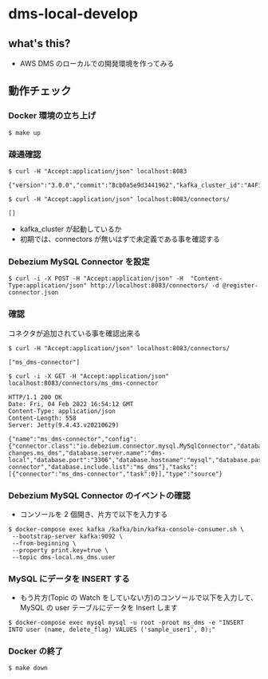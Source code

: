 # dms-local-develop

## what's this?

- AWS DMS のローカルでの開発環境を作ってみる

## 動作チェック

### Docker 環境の立ち上げ

```
$ make up
```

### 疎通確認

```
$ curl -H "Accept:application/json" localhost:8083

{"version":"3.0.0","commit":"8cb0a5e9d3441962","kafka_cluster_id":"A4Fi476dTauyDQw9Kv0EjQ"}

$ curl -H "Accept:application/json" localhost:8083/connectors/

[]
```

- kafka_cluster が起動しているか
- 初期では、connectors が無いはずで未定義である事を確認する

### Debezium MySQL Connector を設定

```
$ curl -i -X POST -H "Accept:application/json" -H  "Content-Type:application/json" http://localhost:8083/connectors/ -d @register-connector.json
```

### 確認

コネクタが追加されている事を確認出来る

```
$ curl -H "Accept:application/json" localhost:8083/connectors/

["ms_dms-connector"]

$ curl -i -X GET -H "Accept:application/json" localhost:8083/connectors/ms_dms-connector

HTTP/1.1 200 OK
Date: Fri, 04 Feb 2022 16:54:12 GMT
Content-Type: application/json
Content-Length: 558
Server: Jetty(9.4.43.v20210629)

{"name":"ms_dms-connector","config":{"connector.class":"io.debezium.connector.mysql.MySqlConnector","database.allowPublicKeyRetrieval":"true","database.user":"root","database.server.id":"1","tasks.max":"1","database.history.kafka.bootstrap.servers":"kafka:9092","database.history.kafka.topic":"schema-changes.ms_dms","database.server.name":"dms-local","database.port":"3306","database.hostname":"mysql","database.password":"root","name":"ms_dms-connector","database.include.list":"ms_dms"},"tasks":[{"connector":"ms_dms-connector","task":0}],"type":"source"}
```

### Debezium MySQL Connector のイベントの確認

- コンソールを 2 個開き、片方で以下を入力する

```
$ docker-compose exec kafka /kafka/bin/kafka-console-consumer.sh \
 --bootstrap-server kafka:9092 \
 --from-beginning \
 --property print.key=true \
 --topic dms-local.ms_dms.user
```

### MySQL にデータを INSERT する

- もう片方(Topic の Watch をしていない方)のコンソールで以下を入力して、MySQL の user テーブルにデータを Insert します

```
$ docker-compose exec mysql mysql -u root -proot ms_dms -e "INSERT INTO user (name, delete_flag) VALUES ('sample_user1', 0);"
```

### Docker の終了

```
$ make down
```
